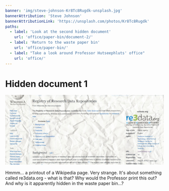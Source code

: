 ```yaml
---
banner: 'img/steve-johnson-Kr8Tc8Rugdk-unsplash.jpg'
bannerAttribution: 'Steve Johnson'
bannerAttributionLink: 'https://unsplash.com/photos/Kr8Tc8Rugdk'
paths:
  - label: 'Look at the second hidden document'
    url: 'office/paper-bin/document-2/'
  - label: 'Return to the waste paper bin'
    url: 'office/paper-bin/'
  - label: "Take a look around Professor Hutseephluts' office"
    url: 'office/'
---
```


# Hidden document 1

[![](./re3data.jpg)](https://en.wikipedia.org/wiki/Re3data)

Hmmm... a printout of a Wikipedia page. Very strange. It's about something
called re3data.org - what is that? Why would the Professor print this out? And
why is it apparently hidden in the waste paper bin...?
